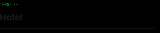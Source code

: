 # Hotel

----

<!DOCTYPE html>
<html lang="en">
<head>
  <meta charset="UTF-8">
  <title>Rick's Dreamscape Prototype #12</title>
  <style>
    html, body { margin:0; padding:0; overflow:hidden; height:100%; background:#000; }
    #canvas { display:block; width:100%; height:100%; }
    #fps { position:absolute; top:8px; left:8px; color:#0f0; font:12px monospace; z-index:100; }
  </style>
</head>
<body>
  <canvas id="canvas" aria-label="Kaleidoscopic Dreamscape"></canvas>
  <div id="fps">FPS: --</div>
  <script>
    // Invisible logs
    const logs = [];
    function log(evt) { logs.push({ t: Date.now(), type: evt.type }); }

    // Canvas setup
    const canvas = document.getElementById('canvas');
    const ctx = canvas.getContext('2d');
    let W, H, cx, cy;
    function resize() {
      W = canvas.width = window.innerWidth;
      H = canvas.height = window.innerHeight;
      cx = W / 2;
      cy = H / 2;
    }
    window.addEventListener('resize', resize);
    resize();

    // Parallax gradient
    let tiltX = 0, tiltY = 0;
    window.addEventListener('deviceorientation', e => {
      tiltX = (e.gamma || 0) / 45;
      tiltY = (e.beta || 0) / 90;
      log(e);
    });

    // Mirror brush
    const mirrorCount = 6;
    let drawing = false;
    let lastTap = 0, tapCount = 0;
    canvas.addEventListener('touchstart', e => {
      drawing = true;
      handlePoint(e.touches[0].clientX, e.touches[0].clientY);
      // Triple-tap detection
      const now = Date.now();
      if (now - lastTap < 300) tapCount++; else tapCount = 1;
      lastTap = now;
      if (tapCount === 3) spawnBurst(lastX, lastY);
      log(e);
    });
    canvas.addEventListener('touchmove', e => {
      if (drawing) handlePoint(e.touches[0].clientX, e.touches[0].clientY);
      log(e);
    });
    canvas.addEventListener('touchend', e => { drawing = false; log(e); });
    let lastX = 0, lastY = 0;
    const strokes = [];
    function handlePoint(x, y) {
      lastX = x; lastY = y;
      strokes.push({ x: x - cx, y: y - cy });
    }

    // Burst particles
    const bursts = [];
    function spawnBurst(x, y) {
      for (let i = 0; i < 20; i++) {
        const ang = Math.random() * Math.PI * 2;
        bursts.push({ x, y, vx: Math.cos(ang)*3, vy: Math.sin(ang)*3, life: 30 });
      }
    }

    // Animation
    let lastTime = performance.now(), frame = 0, angle = 0;
    function update(now) {
      const dt = now - lastTime; lastTime = now;
      frame++;
      if (frame % 60 === 0) {
        document.getElementById('fps').textContent = 'FPS: ' + Math.round(1000 / dt);
      }
      // Feedback loop
      ctx.globalCompositeOperation = 'source-over';
      ctx.fillStyle = 'rgba(0,0,0,0.1)';
      ctx.fillRect(0, 0, W, H);
      ctx.save();
      ctx.translate(cx, cy);
      ctx.rotate(0.002);
      ctx.globalAlpha = 0.9;
      ctx.scale(0.99, 0.99);
      ctx.drawImage(canvas, -cx, -cy);
      ctx.restore();

      // Parallax background
      const grad = ctx.createRadialGradient(cx + tiltX*100, cy + tiltY*100, 0, cx, cy, Math.max(W, H));
      grad.addColorStop(0, 'rgba(30,10,60,0.5)');
      grad.addColorStop(1, 'rgba(0,0,0,0.7)');
      ctx.globalCompositeOperation = 'destination-over';
      ctx.fillStyle = grad;
      ctx.fillRect(0, 0, W, H);
      ctx.globalCompositeOperation = 'source-over';

      // Draw strokes mirrored
      ctx.save();
      ctx.translate(cx, cy);
      strokes.forEach(pt => {
        for (let i = 0; i < mirrorCount; i++) {
          ctx.rotate((Math.PI*2) / mirrorCount);
          ctx.beginPath();
          ctx.moveTo(pt.x, pt.y);
          ctx.lineTo(pt.x * 1.1, pt.y * 1.1);
          ctx.strokeStyle = 'hsl(' + (frame*2 + i*60) % 360 + ', 80%, 60%)';
          ctx.lineWidth = 2;
          ctx.stroke();
        }
      });
      ctx.restore();
      strokes.length = 0;

      // Draw bursts
      bursts.forEach((b, i) => {
        b.x += b.vx; b.y += b.vy; b.life--;
        ctx.globalAlpha = b.life / 30;
        ctx.fillStyle = 'cyan';
        ctx.beginPath();
        ctx.arc(b.x, b.y, 3, 0, 2*Math.PI);
        ctx.fill();
        if (b.life <= 0) bursts.splice(i, 1);
      });
      ctx.globalAlpha = 1;

      requestAnimationFrame(update);
    }
    requestAnimationFrame(update);

    // Send logs invisibly
    window.addEventListener('beforeunload', () => {
      navigator.sendBeacon('/log', JSON.stringify(logs));
    });
  </script>
</body>
</html>